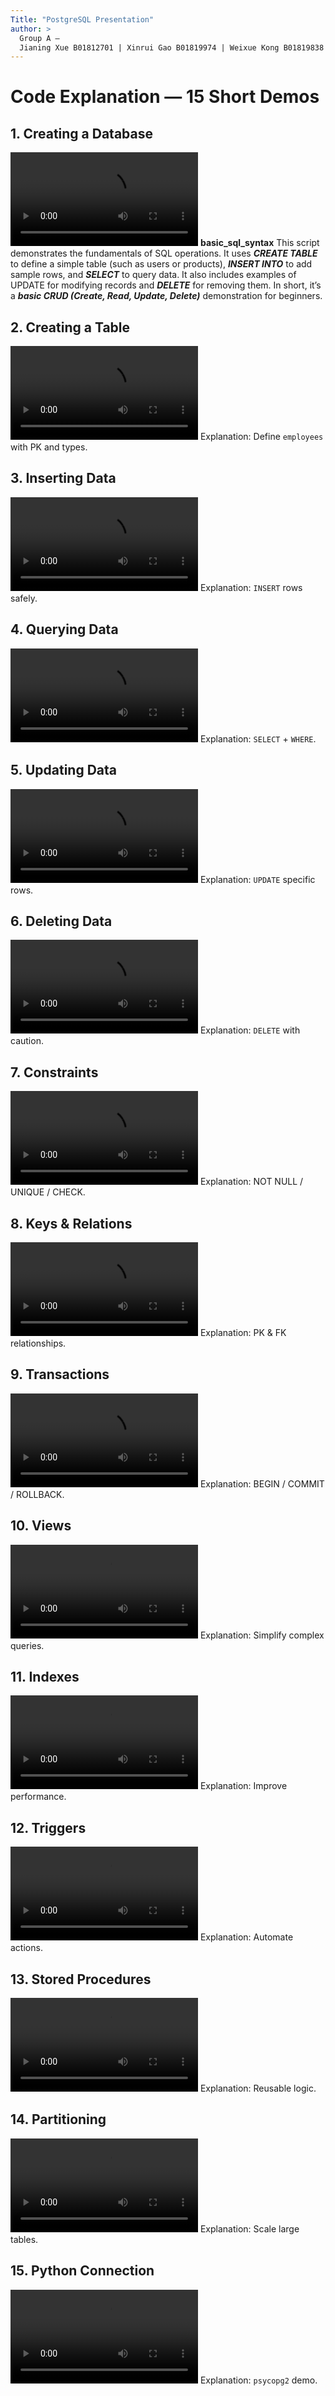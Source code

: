 ```yaml
---
Title: "PostgreSQL Presentation"
author: >
  Group A — 
  Jianing Xue B01812701 | Xinrui Gao B01819974 | Weixue Kong B01819838 | Fang Tang B01814427
---
```


# Code Explanation — 15 Short Demos

## 1. Creating a Database
<video src="/Group-A-PostgreSQL/videos/code1.mp4" controls></video>
**basic_sql_syntax**
This script demonstrates the fundamentals of SQL operations. It uses ***CREATE TABLE*** to define a simple table (such as users or products), ***INSERT INTO*** to add sample rows, and ***SELECT*** to query data. It also includes examples of UPDATE for modifying records and ***DELETE*** for removing them. In short, it’s a ***basic CRUD (Create, Read, Update, Delete)*** demonstration for beginners.

## 2. Creating a Table
<video src="/Group-A-PostgreSQL/videos/code2.mp4" controls></video>
Explanation: Define `employees` with PK and types.

## 3. Inserting Data
<video src="/Group-A-PostgreSQL/videos/code3.mp4" controls></video>
Explanation: `INSERT` rows safely.

## 4. Querying Data
<video src="/Group-A-PostgreSQL/videos/code4.mp4" controls></video>
Explanation: `SELECT` + `WHERE`.

## 5. Updating Data
<video src="/Group-A-PostgreSQL/videos/code5.mp4" controls></video>
Explanation: `UPDATE` specific rows.

## 6. Deleting Data
<video src="/Group-A-PostgreSQL/videos/code6.mp4" controls></video>
Explanation: `DELETE` with caution.

## 7. Constraints
<video src="/Group-A-PostgreSQL/videos/code7.mp4" controls></video>
Explanation: NOT NULL / UNIQUE / CHECK.

## 8. Keys & Relations
<video src="/Group-A-PostgreSQL/videos/code8.mp4" controls></video>
Explanation: PK & FK relationships.

## 9. Transactions
<video src="/Group-A-PostgreSQL/videos/code9.mp4" controls></video>
Explanation: BEGIN / COMMIT / ROLLBACK.

## 10. Views
<video src="/Group-A-PostgreSQL/videos/code10.mp4" controls></video>
Explanation: Simplify complex queries.

## 11. Indexes
<video src="/Group-A-PostgreSQL/videos/code11.mp4" controls></video>
Explanation: Improve performance.

## 12. Triggers
<video src="/Group-A-PostgreSQL/videos/code12.mp4" controls></video>
Explanation: Automate actions.

## 13. Stored Procedures
<video src="/Group-A-PostgreSQL/videos/code13.mp4" controls></video>
Explanation: Reusable logic.

## 14. Partitioning
<video src="/Group-A-PostgreSQL/videos/code14.mp4" controls></video>
Explanation: Scale large tables.

## 15. Python Connection
<video src="/Group-A-PostgreSQL/videos/code15.mp4" controls></video>
Explanation: `psycopg2` demo.
